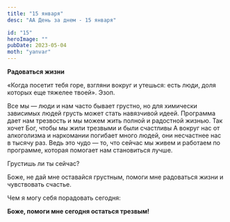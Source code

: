 ```yaml
---
title: "15 января"
desc: "АА День за днем - 15 января"

id: "15"
heroImage: ""
pubDate: 2023-05-04
moth: "yanvar"
---
```


**Радоваться жизни**

«Когда посетит тебя горе, взгляни вокруг и утешься: есть люди, доля которых
еще тяжелее твоей». Эзоп.

Все мы — люди и нам часто бывает грустно, но для химически зависимых людей
грусть может стать навязчивой идеей. Программа дает нам трезвость и мы можем
жить полной и радостной жизнью. Так хочет Бог, чтобы мы жили трезвыми и были
счастливы А вокруг нас от алкоголизма и наркомании погибает много людей, они
несчастнее нас в тысячу раз. Ведь это чудо — то, что сейчас мы живем и
работаем по программе, которая помогает нам становиться лучше.

Грустишь ли ты сейчас?

Боже, не дай мне оставайся грустным, помоги мне радоваться жизни и чувствовать
счастье.

Чем я могу себя порадовать сегодня:

**Боже, помоги мне сегодня остаться трезвым!**
